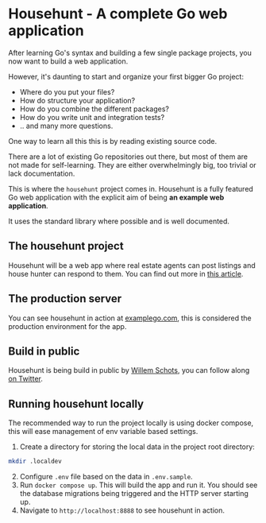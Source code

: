 # Househunt - A complete Go web application

After learning Go's syntax and building a few single package projects, you now want to build a web application.

However, it's daunting to start and organize your first bigger Go project:

- Where do you put your files?
- How do structure your application?
- How do you combine the different packages?
- How do you write unit and integration tests?
- .. and many more questions.

One way to learn all this this is by reading existing source code.

There are a lot of existing Go repositories out there, but most of them are not made for self-learning. They are either overwhelmingly big, too trivial or lack documentation.

This is where the `househunt` project comes in. Househunt is a fully featured Go web application with the explicit aim of being __an example web application__.

It uses the standard library where possible and is well documented.

## The househunt project

Househunt will be a web app where real estate agents can post listings and house hunter can respond to them. You can find out more in [this article](https://www.willem.dev/articles/example-web-application-project/).

## The production server

You can see househunt in action at [examplego.com](https://examplego.com), this is considered the production environment for the app.

## Build in public

Househunt is being build in public by [Willem Schots](https://www.willem.dev/), you can follow along [on Twitter](https://www.x.com/willemschots). 

## Running househunt locally

The recommended way to run the project locally is using docker compose, this will ease management of env variable based settings.

1. Create a directory for storing the local data in the project root directory:
```sh
mkdir .localdev
```
2. Configure `.env` file based on the data in `.env.sample`.
3. Run `docker compose up`. This will build the app and run it. You should see the database migrations being triggered and the HTTP server starting up.
4. Navigate to `http://localhost:8888` to see househunt in action.

